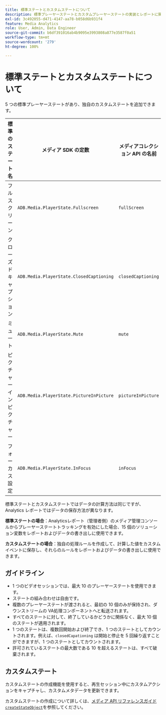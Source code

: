 ```yaml
---
title: 標準ステートとカスタムステートについて
description: 標準プレーヤーステートとカスタムプレーヤーステートの実装とレポートに関する要件やガイドラインを含め、プレーヤーステートトラッキング機能について説明します。
exl-id: 3c492055-d471-4147-aa78-b058d6b931f4
feature: Media Analytics
role: User, Admin, Data Engineer
source-git-commit: b6df391016ab4b9095e3993808a877e3587f0a51
workflow-type: tm+mt
source-wordcount: '279'
ht-degree: 100%

---
```


# 標準ステートとカスタムステートについて

5 つの標準プレーヤーステートがあり、独自のカスタムステートを追加できます。

| 標準のステート名 | メディア SDK の定数 | メディアコレクション API の名前 |
|-----------------------|------------------------------------------|-----------------------------|
| フルスクリーン | `ADB.Media.PlayerState.Fullscreen` | `fullScreen` |
| クローズドキャプション | `ADB.Media.PlayerState.ClosedCaptioning` | `closedCaptioning` |
| ミュート | `ADB.Media.PlayerState.Mute` | `mute` |
| ピクチャーインピクチャー | `ADB.Media.PlayerState.PictureInPicture` | `pictureInPicture` |
| フォーカス設定 | `ADB.Media.PlayerState.InFocus` | `inFocus` |

標準ステートとカスタムステートではデータの計算方法は同じですが、Analytics レポートではデータの保存方法が異なります。

**標準ステートの場合**：Analyticsレポート（管理者側）のメディア管理コンソールからプレーヤーステートトラッキングを有効にした場合、15 個のソリューション変数をレポートおよびデータの書き出しに使用できます。

**カスタムステートの場合**：独自の処理ルールを作成して、計算した値をカスタムイベントに保存し、それらのルールをレポートおよびデータの書き出しに使用できます。

## ガイドライン

* 1 つのビデオセッションでは、最大 10 のプレーヤーステートを使用できます。
* ステートの組み合わせは自由です。
* 複数のプレーヤーステートが渡されると、最初の 10 個のみが保持され、ダウンストリームの VA処理コンポーネントへと転送されます。
* すべてのステートに対して、終了しているかどうかに関係なく、最大 10 個のステートが適用されます。
* 1 つのステートは、複数回開始および終了でき、1 つのステートとしてカウントされます。例えば、`closedCapationing` は開始と停止を 5 回繰り返すことができますが、1 つのステートとしてカウントされます。
* 許可されているステートの最大数である 10 を超えるステートは、すべて破棄されます。

## カスタムステート

カスタムステートの作成機能を使用すると、再生セッション中にカスタムアクションをキャプチャし、カスタムメタデータを更新できます。

カスタムステートの作成について詳しくは、[メディア API リファレンスガイド`createStateObject`](https://aep-sdks.gitbook.io/docs/using-mobile-extensions/adobe-media-analytics/media-api-reference#createstateobject)を参照してください。
